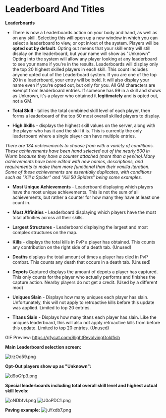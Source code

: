 # Leaderboard And Titles

**Leaderboards**

- There is now a Leaderboards action on your body and hand, as well as on any skill.
Selecting this will open up a new window in which you can select a leaderboard to view, or opt in/out of the system.
Players will be **opted out by default**. Opting out means that your skill entry will still display on the leaderboard, but your name will show as "Unknown"
Opting into the system will allow any player looking at any leaderboard to see your name if you're in the results.
Leaderboards will display only the top 20 highest skilled players in each skill. This count includes anyone opted out of the Leaderboard system.
If you are one of the top 20 in a leaderboard, your entry will be bold. It will also display your name even if you're opted out, but only for you.
All GM characters are exempt from leaderboard entries. If someone has 99 in a skill and shows as Unknown, it's a player who obtained it **legitimately** and is opted out, not a GM.

- **Total Skill** - tallies the total combined skill level of each player, then forms a leaderboard of the top 50 most overall skilled players to display. 

- **High Skills** - displays the highest skill values on the server, along with the player who has it and the skill it is. This is currently the only leaderboard where a single player can have multiple entries.

*There are 134 achievements to choose from with a variety of conditions. These achievements have been hand selected out of the nearly 500 in Wurm because they have a counter attached (more than a yes/no).Many achievements have been edited with new names, descriptions, and requirements to make them more functional than their vanilla iteration. Some of these achievements are essentially duplicates, with conditions such as "Kill a Spider" and "Kill 50 Spiders" being some examples.*

- **Most Unique Achievements** - Leaderboard displaying which players have the most unique achievements. This is not the sum of all achievements, but rather a counter for how many they have at least one count in.

- **Most Affinities** - Leaderboard displaying which players have the most total affinities across all their skills.

- **Largest Structures** - Leaderboard displaying the largest and most complex structures on the map.

- **Kills** - displays the total kills in PvP a player has obtained. This counts any contribution on the right side of a death tab. (Unused)

- **Deaths** displays the total amount of times a player has died in PvP combat. This counts any death that occurs in a death tab. (Unused) 

- **Depots** Captured displays the amount of depots a player has captured. This only counts for the player who actually performs and finishes the capture action. Nearby players do not get a credit. (Used by a different mod)

- **Uniques Slain** - Displays how many uniques each player has slain. Unfortunately, this will not apply to retroactive kills before this update was applied. Limited to top 20 entries. 

- **Titans Slain** - Displays how many titans each player has slain. Like the uniques leaderboard, this will also not apply retroactive kills from before this update. Limited to top 20 entries. (Unused)
 
GIF Preview: https://gfycat.com/SlightRevolvingGoldfish

**Main Leaderboard selection screen:**

<img class="ipsImage" alt="trzOd59.png" src="https://i.imgur.com/trzOd59.png">

**Opt-Out players show up as "Unknown":**

<img class="ipsImage" alt="d9oGfp3.png" src="https://i.imgur.com/d9oGfp3.png">

**Special leaderboards including total overall skill level and highest actual skill levels:**

<img class="ipsImage" alt="oNDbfvl.png" src="https://i.imgur.com/oNDbfvl.png">
<img class="ipsImage" alt="U0oPDC1.png" src="https://i.imgur.com/U0oPDC1.png">

**Paving example:**
<img class="ipsImage" alt="juYxdb7.png" src="https://i.imgur.com/juYxdb7.png">
